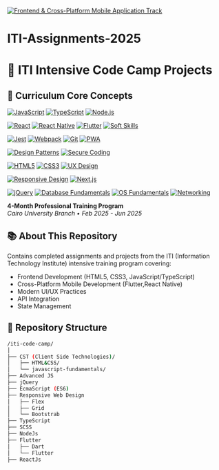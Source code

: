 [![Frontend & Cross-Platform Mobile Application Track](https://img.shields.io/badge/Track-Frontend_&_Cross_Platform_Mobile_App-2B2D42?style=for-the-badge&logo=ionic&logoColor=white)](https://www.iti.gov.eg/iti/home)

# ITI-Assignments-2025

# 🚀 ITI Intensive Code Camp Projects

## 📘 Curriculum Core Concepts

[![JavaScript](https://img.shields.io/badge/JavaScript-F7DF1E?style=flat&logo=javascript&logoColor=black)](https://developer.mozilla.org/en-US/docs/Web/JavaScript)
[![TypeScript](https://img.shields.io/badge/TypeScript-3178C6?style=flat&logo=typescript&logoColor=white)](https://www.typescriptlang.org/)
[![Node.js](https://img.shields.io/badge/Node.js-339933?style=flat&logo=nodedotjs&logoColor=white)](https://nodejs.org/en/docs/)

[![React](https://img.shields.io/badge/React-20232A?style=flat&logo=react&logoColor=61DAFB)](https://reactjs.org/)
[![React Native](https://img.shields.io/badge/React_Native-20232A?style=flat&logo=react&logoColor=61DAFB)](https://reactnative.dev/)
[![Flutter](https://img.shields.io/badge/Flutter-02569B?style=flat&logo=flutter&logoColor=white)](https://flutter.dev/)
[![Soft Skills](https://img.shields.io/badge/Soft_Skills-FF6B6B?style=flat&logo=storybook&logoColor=white)](https://www.coursera.org/courses?query=soft%20skills)

[![Jest](https://img.shields.io/badge/Jest-C21325?style=flat&logo=jest&logoColor=white)](https://jestjs.io/)
[![Webpack](https://img.shields.io/badge/Webpack-8DD6F9?style=flat&logo=webpack&logoColor=black)](https://webpack.js.org/)
[![Git](https://img.shields.io/badge/Git-F05032?style=flat&logo=git&logoColor=white)](https://git-scm.com/book/en/v2)
[![PWA](https://img.shields.io/badge/PWA-5A0FC8?style=flat&logo=pwa&logoColor=white)](https://web.dev/progressive-web-apps/)

[![Design Patterns](https://img.shields.io/badge/Design_Patterns-FFA500?style=flat&logo=ko-fi&logoColor=white)](https://refactoring.guru/design-patterns)
[![Secure Coding](https://img.shields.io/badge/Secure_Coding-4EAA25?style=flat&logo=owasp&logoColor=white)](https://owasp.org/www-project-top-ten/)

[![HTML5](https://img.shields.io/badge/HTML5-E34F26?style=flat&logo=html5&logoColor=white)](https://developer.mozilla.org/en-US/docs/Web/HTML)
[![CSS3](https://img.shields.io/badge/CSS3-1572B6?style=flat&logo=css3&logoColor=white)](https://developer.mozilla.org/en-US/docs/Web/CSS)
[![UX Design](https://img.shields.io/badge/UX_Design-FF4088?style=flat&logo=adobexd&logoColor=white)](https://www.nngroup.com/articles/mobile-ux/)

[![Responsive Design](https://img.shields.io/badge/Responsive_Design-00CC99?style=flat&logo=responsivedesign&logoColor=white)](https://css-tricks.com/snippets/css/complete-guide-grid/)
[![Next.js](https://img.shields.io/badge/Next.js-000000?style=flat&logo=nextdotjs&logoColor=white)](https://nextjs.org/docs)

[![jQuery](https://img.shields.io/badge/jQuery-0769AD?style=flat&logo=jquery&logoColor=white)](https://learn.jquery.com/)
[![Database Fundamentals](https://img.shields.io/badge/Database_Fundamentals-4479A1?style=flat&logo=postgresql&logoColor=white)](https://www.w3schools.com/sql/)
[![OS Fundamentals](https://img.shields.io/badge/OS_Fundamentals-999999?style=flat&logo=linux&logoColor=white)](https://www.coursera.org/learn/os)
[![Networking](https://img.shields.io/badge/Networking-0096D6?style=flat&logo=cisco&logoColor=white)](https://www.cisco.com/c/en/us/training-events/training-certifications/certifications/entry/ccna.html)


**4-Month Professional Training Program**  
*Cairo University Branch • Feb 2025 - Jun 2025*  

## 📚 About This Repository
Contains completed assignments and projects from the ITI (Information Technology Institute) intensive training program covering:

- Frontend Development (HTML5, CSS3, JavaScript/TypeScript)
- Cross-Platform Mobile Development (Flutter,React Native)
- Modern UI/UX Practices
- API Integration
- State Management

## 📂 Repository Structure
```bash
/iti-code-camp/
│
├── CST (Client Side Technologies)/
│   ├── HTML&CSS/
│   └── javascript-fundamentals/
├── Advanced JS
├── jQuery
├── EcmaScript (ES6)
├── Responsive Web Design
│   ├── Flex
│   ├── Grid
│   └── Bootstrab
├── TypeScript
├── SCSS
├── NodeJs
├── Flutter
│   ├── Dart
│   └── Flutter
├── ReactJs

